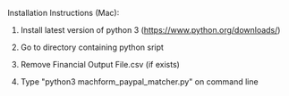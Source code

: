 Installation Instructions (Mac):

1. Install latest version of python 3 (https://www.python.org/downloads/)

2. Go to directory containing python sript

3. Remove Financial Output File.csv (if exists)

4. Type "python3 machform_paypal_matcher.py" on command line
